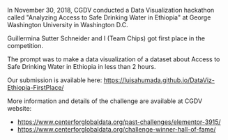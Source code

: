 In November 30, 2018, CGDV conducted a Data Visualization hackathon called "Analyzing Access to Safe Drinking Water in Ethiopia" at George Washington University in Washington D.C.

Guillermina Sutter Schneider and I (Team Chips) got first place in the competition.

The prompt was to make a data visualization of a dataset about Access to Safe Drinking Water in Ethiopia in less than 2 hours.

Our submission is available here: https://luisahumada.github.io/DataViz-Ethiopia-FirstPlace/

More information and details of the challenge are available at CGDV website: 
- https://www.centerforglobaldata.org/past-challenges/elementor-3915/
- https://www.centerforglobaldata.org/challenge-winner-hall-of-fame/

